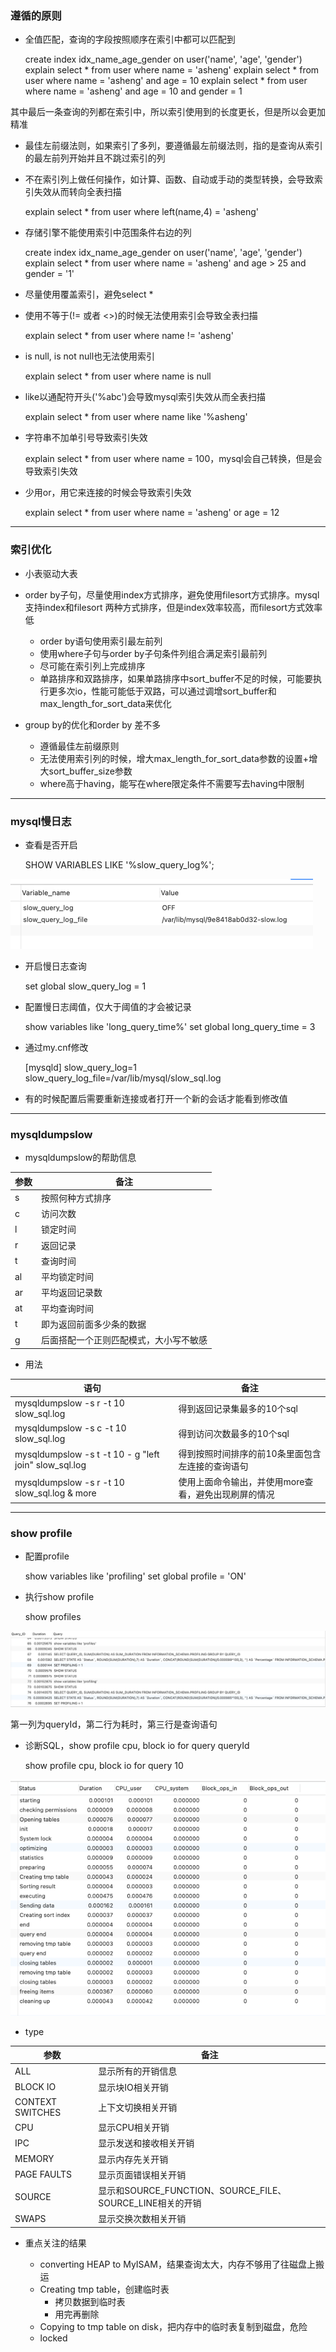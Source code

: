 
### 遵循的原则

- 全值匹配，查询的字段按照顺序在索引中都可以匹配到


    create index idx_name_age_gender on user('name', 'age', 'gender')
    explain select * from user where name = 'asheng'
    explain select * from user where name = 'asheng' and age = 10
    explain select * from user where name = 'asheng' and age = 10 and gender = 1
    
其中最后一条查询的列都在索引中，所以索引使用到的长度更长，但是所以会更加精准

- 最佳左前缀法则，如果索引了多列，要遵循最左前缀法则，指的是查询从索引的最左前列开始并且不跳过索引的列

- 不在索引列上做任何操作，如计算、函数、自动或手动的类型转换，会导致索引失效从而转向全表扫描


    explain select * from user where left(name,4) = 'asheng'

- 存储引擎不能使用索引中范围条件右边的列


    create index idx_name_age_gender on user('name', 'age', 'gender')
    explain select * from user where name = 'asheng' and age > 25 and gender = '1'

- 尽量使用覆盖索引，避免select *

- 使用不等于(!= 或者 <>)的时候无法使用索引会导致全表扫描


    explain select * from user where name != 'asheng'

- is null, is not null也无法使用索引

    
    explain select * from user where name is null

- like以通配符开头('%abc')会导致mysql索引失效从而全表扫描


    explain select * from user where name like '%asheng'

- 字符串不加单引号导致索引失效

    
    explain select * from user where name = 100，mysql会自己转换，但是会导致索引失效

- 少用or，用它来连接的时候会导致索引失效

    
    explain select * from user where name = 'asheng' or age = 12

---

### 索引优化

- 小表驱动大表

- order by子句，尽量使用index方式排序，避免使用filesort方式排序。mysql支持index和filesort
两种方式排序，但是index效率较高，而filesort方式效率低
  
    - order by语句使用索引最左前列
    - 使用where子句与order by子句条件列组合满足索引最前列
    - 尽可能在索引列上完成排序
    - 单路排序和双路排序，如果单路排序中sort_buffer不足的时候，可能要执行更多次io，性能可能低于双路，可以通过调增sort_buffer和max_length_for_sort_data来优化
    
- group by的优化和order by 差不多
  
    - 遵循最佳左前缀原则
    - 无法使用索引列的时候，增大max_length_for_sort_data参数的设置+增大sort_buffer_size参数
    - where高于having，能写在where限定条件不需要写去having中限制

---

### mysql慢日志

- 查看是否开启
    

    SHOW VARIABLES LIKE '%slow_query_log%';

![mysql_show_query_log.png](../Images/mysql_show_query_log.png)

- 开启慢日志查询


    set global slow_query_log = 1

- 配置慢日志阈值，仅大于阈值的才会被记录


    show variables like 'long_query_time%'
    set global long_query_time = 3

- 通过my.cnf修改

  
    [mysqld]
    slow_query_log=1
    slow_query_log_file=/var/lib/mysql/slow_sql.log

- 有的时候配置后需要重新连接或者打开一个新的会话才能看到修改值

---

### mysqldumpslow

- mysqldumpslow的帮助信息

| 参数  | 备注                  |
|-----|---------------------|
| s   | 按照何种方式排序            |
| c   | 访问次数                |
| l   | 锁定时间                |
| r   | 返回记录                |
| t   | 查询时间                |
| al  | 平均锁定时间              |
| ar  | 平均返回记录数             |
| at  | 平均查询时间              |
| t   | 即为返回前面多少条的数据        |
| g   | 后面搭配一个正则匹配模式，大小写不敏感 |

- 用法

| 语句                                                    | 备注                           |
|-------------------------------------------------------|------------------------------|
| mysqldumpslow -s r -t 10 slow_sql.log                 | 得到返回记录集最多的10个sql             |
| mysqldumpslow -s c -t 10 slow_sql.log                 | 得到访问次数最多的10个sql              |
| mysqldumpslow -s t -t 10 - g "left join" slow_sql.log | 得到按照时间排序的前10条里面包含左连接的查询语句    |
| mysqldumpslow -s r -t 10 slow_sql.log & more          | 使用上面命令输出，并使用more查看，避免出现刷屏的情况 |

---

### show profile

- 配置profile


    show variables like 'profiling'
    set global profile = 'ON'

- 执行show profile
    
    
    show profiles

![mysql_execute_show_profile.png](../Images/mysql_execute_show_profile.png)

第一列为queryId，第二行为耗时，第三行是查询语句

- 诊断SQL，show profile cpu, block io for query queryId

    
    show profile cpu, block io for query 10

![mysql_show_profile_result.png](../Images/mysql_show_profile_result.png)

- type

| 参数               | 备注                                              |
|------------------|-------------------------------------------------|
| ALL              | 显示所有的开销信息                                       |
| BLOCK IO         | 显示块IO相关开销                                       |
| CONTEXT SWITCHES | 上下文切换相关开销                                       |
| CPU              | 显示CPU相关开销                                       |
| IPC              | 显示发送和接收相关开销                                     |
| MEMORY           | 显示内存先关开销                                        |
| PAGE FAULTS      | 显示页面错误相关开销                                      |
| SOURCE           | 显示和SOURCE_FUNCTION、SOURCE_FILE、SOURCE_LINE相关的开销 |
| SWAPS            | 显示交换次数相关开销                                      |

- 重点关注的结果

  - converting HEAP to MyISAM，结果查询太大，内存不够用了往磁盘上搬运
  - Creating tmp table，创建临时表
    - 拷贝数据到临时表
    - 用完再删除
  - Copying to tmp table on disk，把内存中的临时表复制到磁盘，危险
  - locked



